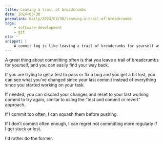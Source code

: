 ```yaml
---
title: Leaving a trail of breadcrumbs
date: 2024-03-30
permalink: daily/2024/03/30/leaving-a-trail-of-breadcrumbs
tags:
    - software-development
    - git
cta: ~
snippet: |
    A commit log is like leaving a trail of breadcrumbs for yourself as you work on a task.
---
```


A great thing about committing often is that you leave a trail of breadcrumbs for yourself, and you can easily find your way back.

If you are trying to get a test to pass or fix a bug and you get a bit lost, you can see what you've changed since your last commit instead of everything since you started working on your task.

If needed, you can discard your changes and reset to your last working commit to try again, similar to using the "test and commit or revert" approach.

If I commit too often, I can squash them before pushing.

If I don't commit often enough, I can regret not committing more regularly if I get stuck or lost.

I'd rather do the former.
